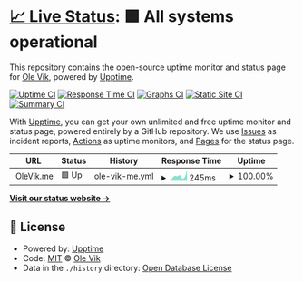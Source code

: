# [📈 Live Status](https://olevik.github.io/uptime): <!--live status--> **🟩 All systems operational**

This repository contains the open-source uptime monitor and status page for [Ole Vik](http://olevik.me/), powered by [Upptime](https://github.com/upptime/upptime).

[![Uptime CI](https://github.com/olevik/uptime/workflows/Uptime%20CI/badge.svg)](https://github.com/olevik/uptime/actions?query=workflow%3A%22Uptime+CI%22)
[![Response Time CI](https://github.com/olevik/uptime/workflows/Response%20Time%20CI/badge.svg)](https://github.com/olevik/uptime/actions?query=workflow%3A%22Response+Time+CI%22)
[![Graphs CI](https://github.com/olevik/uptime/workflows/Graphs%20CI/badge.svg)](https://github.com/olevik/uptime/actions?query=workflow%3A%22Graphs+CI%22)
[![Static Site CI](https://github.com/olevik/uptime/workflows/Static%20Site%20CI/badge.svg)](https://github.com/olevik/uptime/actions?query=workflow%3A%22Static+Site+CI%22)
[![Summary CI](https://github.com/olevik/uptime/workflows/Summary%20CI/badge.svg)](https://github.com/olevik/uptime/actions?query=workflow%3A%22Summary+CI%22)

With [Upptime](https://upptime.js.org), you can get your own unlimited and free uptime monitor and status page, powered entirely by a GitHub repository. We use [Issues](https://github.com/olevik/uptime/issues) as incident reports, [Actions](https://github.com/olevik/uptime/actions) as uptime monitors, and [Pages](https://olevik.github.io/uptime) for the status page.

<!--start: status pages-->
<!-- This summary is generated by Upptime (https://github.com/upptime/upptime) -->
<!-- Do not edit this manually, your changes will be overwritten -->
<!-- prettier-ignore -->
| URL | Status | History | Response Time | Uptime |
| --- | ------ | ------- | ------------- | ------ |
| <img alt="" src="https://icons.duckduckgo.com/ip3/olevik.me.ico" height="13"> [OleVik.me](https://olevik.me) | 🟩 Up | [ole-vik-me.yml](https://github.com/OleVik/uptime/commits/HEAD/history/ole-vik-me.yml) | <details><summary><img alt="Response time graph" src="./graphs/ole-vik-me/response-time-week.png" height="20"> 245ms</summary><br><a href="https://olevik.github.io/uptime/history/ole-vik-me"><img alt="Response time 171" src="https://img.shields.io/endpoint?url=https%3A%2F%2Fraw.githubusercontent.com%2FOleVik%2Fuptime%2FHEAD%2Fapi%2Fole-vik-me%2Fresponse-time.json"></a><br><a href="https://olevik.github.io/uptime/history/ole-vik-me"><img alt="24-hour response time 527" src="https://img.shields.io/endpoint?url=https%3A%2F%2Fraw.githubusercontent.com%2FOleVik%2Fuptime%2FHEAD%2Fapi%2Fole-vik-me%2Fresponse-time-day.json"></a><br><a href="https://olevik.github.io/uptime/history/ole-vik-me"><img alt="7-day response time 245" src="https://img.shields.io/endpoint?url=https%3A%2F%2Fraw.githubusercontent.com%2FOleVik%2Fuptime%2FHEAD%2Fapi%2Fole-vik-me%2Fresponse-time-week.json"></a><br><a href="https://olevik.github.io/uptime/history/ole-vik-me"><img alt="30-day response time 188" src="https://img.shields.io/endpoint?url=https%3A%2F%2Fraw.githubusercontent.com%2FOleVik%2Fuptime%2FHEAD%2Fapi%2Fole-vik-me%2Fresponse-time-month.json"></a><br><a href="https://olevik.github.io/uptime/history/ole-vik-me"><img alt="1-year response time 171" src="https://img.shields.io/endpoint?url=https%3A%2F%2Fraw.githubusercontent.com%2FOleVik%2Fuptime%2FHEAD%2Fapi%2Fole-vik-me%2Fresponse-time-year.json"></a></details> | <details><summary><a href="https://olevik.github.io/uptime/history/ole-vik-me">100.00%</a></summary><a href="https://olevik.github.io/uptime/history/ole-vik-me"><img alt="All-time uptime 99.99%" src="https://img.shields.io/endpoint?url=https%3A%2F%2Fraw.githubusercontent.com%2FOleVik%2Fuptime%2FHEAD%2Fapi%2Fole-vik-me%2Fuptime.json"></a><br><a href="https://olevik.github.io/uptime/history/ole-vik-me"><img alt="24-hour uptime 100.00%" src="https://img.shields.io/endpoint?url=https%3A%2F%2Fraw.githubusercontent.com%2FOleVik%2Fuptime%2FHEAD%2Fapi%2Fole-vik-me%2Fuptime-day.json"></a><br><a href="https://olevik.github.io/uptime/history/ole-vik-me"><img alt="7-day uptime 100.00%" src="https://img.shields.io/endpoint?url=https%3A%2F%2Fraw.githubusercontent.com%2FOleVik%2Fuptime%2FHEAD%2Fapi%2Fole-vik-me%2Fuptime-week.json"></a><br><a href="https://olevik.github.io/uptime/history/ole-vik-me"><img alt="30-day uptime 100.00%" src="https://img.shields.io/endpoint?url=https%3A%2F%2Fraw.githubusercontent.com%2FOleVik%2Fuptime%2FHEAD%2Fapi%2Fole-vik-me%2Fuptime-month.json"></a><br><a href="https://olevik.github.io/uptime/history/ole-vik-me"><img alt="1-year uptime 99.99%" src="https://img.shields.io/endpoint?url=https%3A%2F%2Fraw.githubusercontent.com%2FOleVik%2Fuptime%2FHEAD%2Fapi%2Fole-vik-me%2Fuptime-year.json"></a></details>

<!--end: status pages-->

[**Visit our status website →**](https://olevik.github.io/uptime)

## 📄 License

- Powered by: [Upptime](https://github.com/upptime/upptime)
- Code: [MIT](./LICENSE) © [Ole Vik](http://olevik.me/)
- Data in the `./history` directory: [Open Database License](https://opendatacommons.org/licenses/odbl/1-0/)
